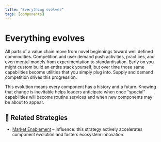 ```yaml
---
title: "Everything evolves"
tags: [components]
---
```


# Everything evolves

All parts of a value chain move from novel beginnings toward well defined commodities. Competition and user demand push activities, practices, and even mental models from experimentation to standardisation. Early on you might custom build an entire stack yourself, but over time those same capabilities become utilities that you simply plug into.
Supply and demand competition drives this progression.

This evolution means every component has a history and a future. Knowing that change is inevitable helps leaders anticipate when once "special" capabilities will become routine services and when new components may be about to appear.

## 🔀 Related Strategies
- [Market Enablement](/strategies/accelerators/market-enablement) – influence: this strategy actively accelerates component evolution and fosters ecosystem innovation.
